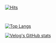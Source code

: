 [![Hits](https://hits.seeyoufarm.com/api/count/incr/badge.svg?url=https%3A%2F%2Fgithub.com%2Fsilverbeen&count_bg=%2389A7FF&title_bg=%23555555&icon=instagram.svg&icon_color=%23E7E7E7&title=hits&edge_flat=false)](https://hits.seeyoufarm.com)

<br/>

[![Top Langs](https://github-readme-stats.vercel.app/api/top-langs/?username=silverbeen&layout=compact)](https://github.com/silverbeen/github-readme-stats)



[![Velog's GitHub stats](https://velog-readme-stats.vercel.app/api?name=silverbeen&slug=Naver-Map-자유롭게-활용하기)](https://github.com/eungyeole/velog-readme-stats)
